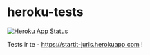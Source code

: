 # heroku-tests

[![Heroku App Status](http://heroku-shields.herokuapp.com/startit-juris)](https://startit-juris.herokuapp.com)

Tests ir te - https://startit-juris.herokuapp.com !
